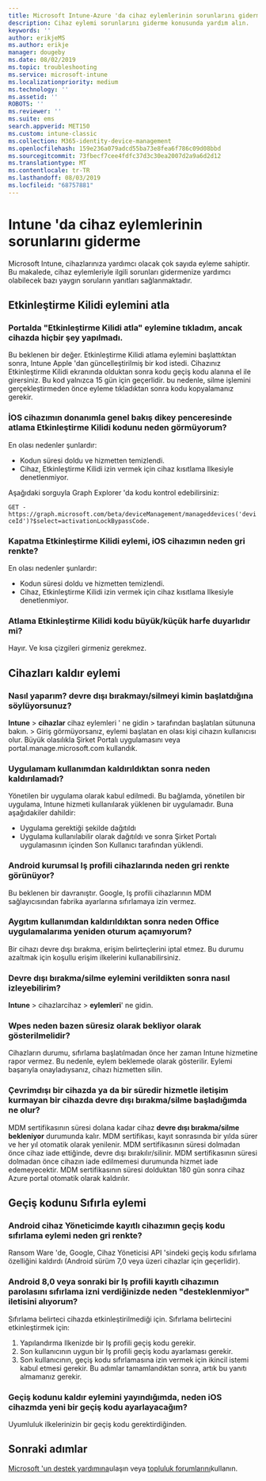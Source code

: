 ```yaml
---
title: Microsoft Intune-Azure 'da cihaz eylemlerinin sorunlarını giderme | Microsoft Docs
description: Cihaz eylemi sorunlarını giderme konusunda yardım alın.
keywords: ''
author: erikjeMS
ms.author: erikje
manager: dougeby
ms.date: 08/02/2019
ms.topic: troubleshooting
ms.service: microsoft-intune
ms.localizationpriority: medium
ms.technology: ''
ms.assetid: ''
ROBOTS: ''
ms.reviewer: ''
ms.suite: ems
search.appverid: MET150
ms.custom: intune-classic
ms.collection: M365-identity-device-management
ms.openlocfilehash: 159e236a079adcd55ba73e8fea6f786c09d08bbd
ms.sourcegitcommit: 73fbecf7cee4fdfc37d3c30ea2007d2a9a6d2d12
ms.translationtype: MT
ms.contentlocale: tr-TR
ms.lasthandoff: 08/03/2019
ms.locfileid: "68757881"
---
```

# <a name="troubleshoot-device-actions-in-intune"></a>Intune 'da cihaz eylemlerinin sorunlarını giderme

Microsoft Intune, cihazlarınıza yardımcı olacak çok sayıda eyleme sahiptir. Bu makalede, cihaz eylemleriyle ilgili sorunları gidermenize yardımcı olabilecek bazı yaygın soruların yanıtları sağlanmaktadır.

## <a name="bypass-activation-lock-action"></a>Etkinleştirme Kilidi eylemini atla

### <a name="i-clicked-the-bypass-activation-lock-action-in-the-portal-but-nothing-happened-on-the-device"></a>Portalda "Etkinleştirme Kilidi atla" eylemine tıkladım, ancak cihazda hiçbir şey yapılmadı.
Bu beklenen bir değer. Etkinleştirme Kilidi atlama eylemini başlattıktan sonra, Intune Apple 'dan güncelleştirilmiş bir kod istedi. Cihazınız Etkinleştirme Kilidi ekranında olduktan sonra kodu geçiş kodu alanına el ile girersiniz. Bu kod yalnızca 15 gün için geçerlidir. bu nedenle, silme işlemini gerçekleştirmeden önce eyleme tıkladıktan sonra kodu kopyalamanız gerekir.

### <a name="why-dont-i-see-the-bypass-activation-lock-code-in-the-hardware-overview-blade-of-my-ios-device"></a>İOS cihazımın donanımla genel bakış dikey penceresinde atlama Etkinleştirme Kilidi kodunu neden görmüyorum?
En olası nedenler şunlardır:
- Kodun süresi doldu ve hizmetten temizlendi.
- Cihaz, Etkinleştirme Kilidi izin vermek için cihaz kısıtlama Ilkesiyle denetlenmiyor.

Aşağıdaki sorguyla Graph Explorer 'da kodu kontrol edebilirsiniz:

```GET - https://graph.microsoft.com/beta/deviceManagement/manageddevices('deviceId')?$select=activationLockBypassCode.```

### <a name="why-is-the-bypass-activation-lock-action-greyed-out-for-my-ios-device"></a>Kapatma Etkinleştirme Kilidi eylemi, iOS cihazımın neden gri renkte?
En olası nedenler şunlardır: 
- Kodun süresi doldu ve hizmetten temizlendi.
- Cihaz, Etkinleştirme Kilidi izin vermek için cihaz kısıtlama Ilkesiyle denetlenmiyor.

### <a name="is-the-bypass-activation-lock-code-case-sensitive"></a>Atlama Etkinleştirme Kilidi kodu büyük/küçük harfe duyarlıdır mi?
Hayır. Ve kısa çizgileri girmeniz gerekmez.

## <a name="remove-devices-action"></a>Cihazları kaldır eylemi

### <a name="how-do-i-tell-who-started-a-retirewipe"></a>Nasıl yaparım? devre dışı bırakmayı/silmeyi kimin başlatdığına söylüyorsunuz?
**Intune** > **cihazlar** cihaz eylemleri ' ne gidin > tarafından başlatılan sütununa bakın. > 
Giriş görmüyorsanız, eylemi başlatan en olası kişi cihazın kullanıcısı olur. Büyük olasılıkla Şirket Portalı uygulamasını veya portal.manage.microsoft.com kullandık.

### <a name="why-wasnt-my-application-uninstalled-after-using-retire"></a>Uygulamam kullanımdan kaldırıldıktan sonra neden kaldırılamadı?
Yönetilen bir uygulama olarak kabul edilmedi. Bu bağlamda, yönetilen bir uygulama, Intune hizmeti kullanılarak yüklenen bir uygulamadır. Buna aşağıdakiler dahildir:
- Uygulama gerektiği şekilde dağıtıldı
- Uygulama kullanılabilir olarak dağıtıldı ve sonra Şirket Portalı uygulamasının içinden Son Kullanıcı tarafından yüklendi.

### <a name="why-is-wipe-grayed-out-for-android-enterprise-work-profile-devices"></a>Android kurumsal Iş profili cihazlarında neden gri renkte görünüyor?
Bu beklenen bir davranıştır. Google, Iş profili cihazlarının MDM sağlayıcısından fabrika ayarlarına sıfırlamaya izin vermez.

### <a name="why-can-i-sign-back-into-my-office-apps-after-my-device-was-retired"></a>Aygıtım kullanımdan kaldırıldıktan sonra neden Office uygulamalarıma yeniden oturum açamıyorum?
Bir cihazı devre dışı bırakma, erişim belirteçlerini iptal etmez. Bu durumu azaltmak için koşullu erişim ilkelerini kullanabilirsiniz.

### <a name="how-can-i-monitor-a-retirewipe-action-after-it-was-issued"></a>Devre dışı bırakma/silme eylemini verildikten sonra nasıl izleyebilirim?
**Intune** > cihazlarcihaz > **eylemleri**' ne gidin.

### <a name="why-do-wipes-sometimes-show-as-pending-indefinitely"></a>Wpes neden bazen süresiz olarak bekliyor olarak gösterilmelidir?
Cihazların durumu, sıfırlama başlatılmadan önce her zaman Intune hizmetine rapor vermez. Bu nedenle, eylem beklemede olarak gösterilir. Eylemi başarıyla onayladıysanız, cihazı hizmetten silin.

### <a name="what-happens-if-i-start-a-retirewipe-on-an-offline-device-or-a-device-that-hasnt-communicated-with-the-service-in-a-while"></a>Çevrimdışı bir cihazda ya da bir süredir hizmetle iletişim kurmayan bir cihazda devre dışı bırakma/silme başladığımda ne olur?
MDM sertifikasının süresi dolana kadar cihaz **devre dışı bırakma/silme bekleniyor** durumunda kalır. MDM sertifikası, kayıt sonrasında bir yılda sürer ve her yıl otomatik olarak yenilenir. MDM sertifikasının süresi dolmadan önce cihaz iade ettiğinde, devre dışı bırakılır/silinir. MDM sertifikasının süresi dolmadan önce cihazın iade edilmemesi durumunda hizmet iade edemeyecektir. MDM sertifikasının süresi dolduktan 180 gün sonra cihaz Azure portal otomatik olarak kaldırılır.


## <a name="reset-passcode-action"></a>Geçiş kodunu Sıfırla eylemi

### <a name="why-is-the-reset-passcode-action-greyed-out-on-my-android-device-admin-enrolled-device"></a>Android cihaz Yöneticimde kayıtlı cihazımın geçiş kodu sıfırlama eylemi neden gri renkte?
Ransom Ware 'de, Google, Cihaz Yöneticisi API 'sindeki geçiş kodu sıfırlama özelliğini kaldırdı (Android sürüm 7,0 veya üzeri cihazlar için geçerlidir).

### <a name="why-do-i-get-a-not-supported-message-when-i-issue-a-passcode-reset-to-my-android-80-or-later-work-profile-enrolled-device"></a>Android 8,0 veya sonraki bir Iş profili kayıtlı cihazımın parolasını sıfırlama izni verdiğinizde neden "desteklenmiyor" iletisini alıyorum?
Sıfırlama belirteci cihazda etkinleştirilmediği için. Sıfırlama belirtecini etkinleştirmek için:
1. Yapılandırma Ilkenizde bir Iş profili geçiş kodu gerekir.
2. Son kullanıcının uygun bir Iş profili geçiş kodu ayarlaması gerekir.
3. Son kullanıcının, geçiş kodu sıfırlamasına izin vermek için ikincil istemi kabul etmesi gerekir.
Bu adımlar tamamlandıktan sonra, artık bu yanıtı almamanız gerekir.

### <a name="why-am-i-prompted-to-set-a-new-passcode-on-my-ios-device-when-i-issue-the-remove-passcode-action"></a>Geçiş kodunu kaldır eylemini yayındığımda, neden iOS cihazmda yeni bir geçiş kodu ayarlayacağım?
Uyumluluk ilkelerinizin bir geçiş kodu gerektirdiğinden.

## <a name="next-steps"></a>Sonraki adımlar

[Microsoft 'un destek yardımına](get-support.md)ulaşın veya [topluluk forumlarını](https://social.technet.microsoft.com/Forums/en-US/home?category=microsoftintune)kullanın.
